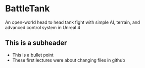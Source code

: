 # BattleTank
An open-world head to head tank fight with simple AI, terrain, and advanced control system in Unreal 4

## This is a subheader
* This is a bullet point 
* These first lectures were about changing files in github
